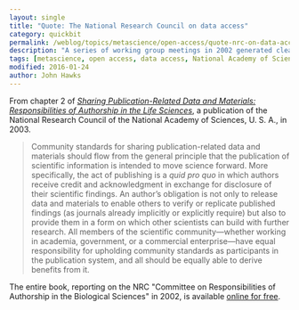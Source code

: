 ```yaml
---
layout: single
title: "Quote: The National Research Council on data access"
category: quickbit
permalink: /weblog/topics/metascience/open-access/quote-nrc-on-data-access-2016.html
description: "A series of working group meetings in 2002 generated clear expectations for data access and sharing in the life sciences, under the auspices of the U.S. National Academy of Sciences."
tags: [metascience, open access, data access, National Academy of Sciences]
modified: 2016-01-24
author: John Hawks
---
```



From chapter 2 of <a href="http://www.nap.edu/read/10613/chapter/2"><em>Sharing Publication-Related Data and Materials: Responsibilities of Authorship in the Life Sciences</em></a>, a publication of the National Research Council of the National Academy of Sciences, U. S. A., in 2003. 

<blockquote>Community standards for sharing publication-related data and materials should flow from the general principle that the publication of scientific information is intended to move science forward. More specifically, the act of publishing is a <em>quid pro quo</em> in which authors receive credit and acknowledgment in exchange for disclosure of their scientific findings. An author’s obligation is not only to release data and materials to enable others to verify or replicate published findings (as journals already implicitly or explicitly require) but also to provide them in a form on which other scientists can build with further research. All members of the scientific community—whether working in academia, government, or a commercial enterprise—have equal responsibility for upholding community standards as participants in the publication system, and all should be equally able to derive benefits from it.</blockquote>

The entire book, reporting on the NRC "Committee on Responsibilities of Authorship in the Biological Sciences" in 2002, is available <a href="http://www.nap.edu/read/10613/chapter/1">online for free</a>. 
